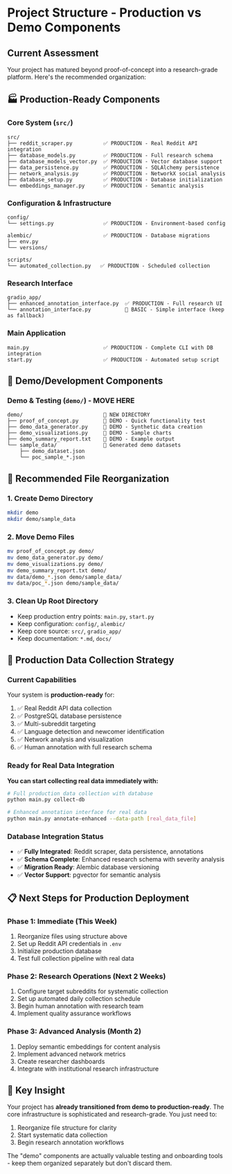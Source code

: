 # Project Structure - Production vs Demo Components

## Current Assessment

Your project has matured beyond proof-of-concept into a research-grade platform. Here's the recommended organization:

## 🏭 Production-Ready Components

### Core System (`src/`)
```
src/
├── reddit_scraper.py          ✅ PRODUCTION - Real Reddit API integration
├── database_models.py         ✅ PRODUCTION - Full research schema
├── database_models_vector.py  ✅ PRODUCTION - Vector database support
├── data_persistence.py        ✅ PRODUCTION - SQLAlchemy persistence
├── network_analysis.py        ✅ PRODUCTION - NetworkX social analysis
├── database_setup.py          ✅ PRODUCTION - Database initialization
└── embeddings_manager.py      ✅ PRODUCTION - Semantic analysis
```

### Configuration & Infrastructure
```
config/
└── settings.py                ✅ PRODUCTION - Environment-based config

alembic/                       ✅ PRODUCTION - Database migrations
├── env.py
└── versions/

scripts/
└── automated_collection.py   ✅ PRODUCTION - Scheduled collection
```

### Research Interface
```
gradio_app/
├── enhanced_annotation_interface.py  ✅ PRODUCTION - Full research UI
└── annotation_interface.py           🔄 BASIC - Simple interface (keep as fallback)
```

### Main Application
```
main.py                        ✅ PRODUCTION - Complete CLI with DB integration
start.py                       ✅ PRODUCTION - Automated setup script
```

## 🎪 Demo/Development Components

### Demo & Testing (`demo/`) - **MOVE HERE**
```
demo/                          📁 NEW DIRECTORY
├── proof_of_concept.py        🎪 DEMO - Quick functionality test
├── demo_data_generator.py     🎪 DEMO - Synthetic data creation
├── demo_visualizations.py     🎪 DEMO - Sample charts
├── demo_summary_report.txt    🎪 DEMO - Example output
└── sample_data/               📁 Generated demo datasets
    ├── demo_dataset.json
    └── poc_sample_*.json
```

## 🔧 Recommended File Reorganization

### 1. Create Demo Directory
```bash
mkdir demo
mkdir demo/sample_data
```

### 2. Move Demo Files
```bash
mv proof_of_concept.py demo/
mv demo_data_generator.py demo/
mv demo_visualizations.py demo/
mv demo_summary_report.txt demo/
mv data/demo_*.json demo/sample_data/
mv data/poc_*.json demo/sample_data/
```

### 3. Clean Up Root Directory
- Keep production entry points: `main.py`, `start.py`
- Keep configuration: `config/`, `alembic/`
- Keep core source: `src/`, `gradio_app/`
- Keep documentation: `*.md`, `docs/`

## 🚀 Production Data Collection Strategy

### Current Capabilities
Your system is **production-ready** for:
1. ✅ Real Reddit API data collection
2. ✅ PostgreSQL database persistence
3. ✅ Multi-subreddit targeting
4. ✅ Language detection and newcomer identification
5. ✅ Network analysis and visualization
6. ✅ Human annotation with full research schema

### Ready for Real Data Integration
**You can start collecting real data immediately with:**
```bash
# Full production data collection with database
python main.py collect-db

# Enhanced annotation interface for real data
python main.py annotate-enhanced --data-path [real_data_file]
```

### Database Integration Status
- ✅ **Fully Integrated**: Reddit scraper, data persistence, annotations
- ✅ **Schema Complete**: Enhanced research schema with severity analysis
- ✅ **Migration Ready**: Alembic database versioning
- ✅ **Vector Support**: pgvector for semantic analysis

## 📋 Next Steps for Production Deployment

### Phase 1: Immediate (This Week)
1. Reorganize files using structure above
2. Set up Reddit API credentials in `.env`
3. Initialize production database
4. Test full collection pipeline with real data

### Phase 2: Research Operations (Next 2 Weeks) 
1. Configure target subreddits for systematic collection
2. Set up automated daily collection schedule
3. Begin human annotation with research team
4. Implement quality assurance workflows

### Phase 3: Advanced Analysis (Month 2)
1. Deploy semantic embeddings for content analysis
2. Implement advanced network metrics
3. Create researcher dashboards
4. Integrate with institutional research infrastructure

## 🎯 Key Insight
Your project has **already transitioned from demo to production-ready**. The core infrastructure is sophisticated and research-grade. You just need to:
1. Reorganize file structure for clarity
2. Start systematic data collection
3. Begin research annotation workflows

The "demo" components are actually valuable testing and onboarding tools - keep them organized separately but don't discard them.
